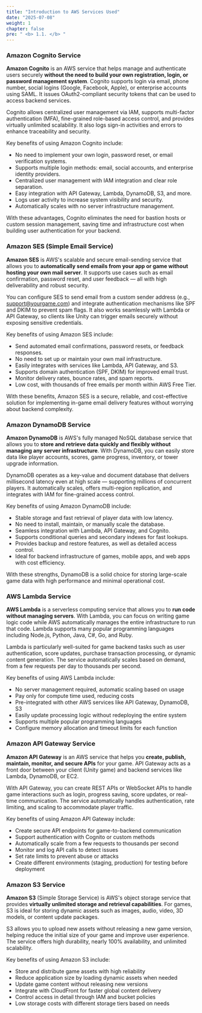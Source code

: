 ```yaml
---
title: "Introduction to AWS Services Used"
date: "2025-07-08"
weight: 1
chapter: false
pre: " <b> 1.1. </b> "
---
```


### Amazon Cognito Service

**Amazon Cognito** is an AWS service that helps manage and authenticate users securely **without the need to build your own registration, login, or password management system**. Cognito supports login via email, phone number, social logins (Google, Facebook, Apple), or enterprise accounts using SAML. It issues OAuth2-compliant security tokens that can be used to access backend services.

Cognito allows centralized user management via IAM, supports multi-factor authentication (MFA), fine-grained role-based access control, and provides virtually unlimited scalability. It also logs sign-in activities and errors to enhance traceability and security.

Key benefits of using Amazon Cognito include:

- No need to implement your own login, password reset, or email verification systems.
- Supports multiple login methods: email, social accounts, and enterprise identity providers.
- Centralized user management with IAM integration and clear role separation.
- Easy integration with API Gateway, Lambda, DynamoDB, S3, and more.
- Logs user activity to increase system visibility and security.
- Automatically scales with no server infrastructure management.

With these advantages, Cognito eliminates the need for bastion hosts or custom session management, saving time and infrastructure cost when building user authentication for your backend.

### Amazon SES (Simple Email Service)

**Amazon SES** is AWS's scalable and secure email-sending service that allows you to **automatically send emails from your app or game without hosting your own mail server**. It supports use cases such as email confirmation, password reset, and user feedback — all with high deliverability and robust security.

You can configure SES to send email from a custom sender address (e.g., <support@yourgame.com>) and integrate authentication mechanisms like SPF and DKIM to prevent spam flags. It also works seamlessly with Lambda or API Gateway, so clients like Unity can trigger emails securely without exposing sensitive credentials.

Key benefits of using Amazon SES include:

- Send automated email confirmations, password resets, or feedback responses.
- No need to set up or maintain your own mail infrastructure.
- Easily integrates with services like Lambda, API Gateway, and S3.
- Supports domain authentication (SPF, DKIM) for improved email trust.
- Monitor delivery rates, bounce rates, and spam reports.
- Low cost, with thousands of free emails per month within AWS Free Tier.

With these benefits, Amazon SES is a secure, reliable, and cost-effective solution for implementing in-game email delivery features without worrying about backend complexity.

### Amazon DynamoDB Service

**Amazon DynamoDB** is AWS's fully managed NoSQL database service that allows you to **store and retrieve data quickly and flexibly without managing any server infrastructure**. With DynamoDB, you can easily store data like player accounts, scores, game progress, inventory, or tower upgrade information.

DynamoDB operates as a key-value and document database that delivers millisecond latency even at high scale — supporting millions of concurrent players. It automatically scales, offers multi-region replication, and integrates with IAM for fine-grained access control.

Key benefits of using Amazon DynamoDB include:

- Stable storage and fast retrieval of player data with low latency.
- No need to install, maintain, or manually scale the database.
- Seamless integration with Lambda, API Gateway, and Cognito.
- Supports conditional queries and secondary indexes for fast lookups.
- Provides backup and restore features, as well as detailed access control.
- Ideal for backend infrastructure of games, mobile apps, and web apps with cost efficiency.

With these strengths, DynamoDB is a solid choice for storing large-scale game data with high performance and minimal operational cost.

### AWS Lambda Service

**AWS Lambda** is a serverless computing service that allows you to **run code without managing servers**. With Lambda, you can focus on writing game logic code while AWS automatically manages the entire infrastructure to run that code. Lambda supports many popular programming languages including Node.js, Python, Java, C#, Go, and Ruby.

Lambda is particularly well-suited for game backend tasks such as user authentication, score updates, purchase transaction processing, or dynamic content generation. The service automatically scales based on demand, from a few requests per day to thousands per second.

Key benefits of using AWS Lambda include:

- No server management required, automatic scaling based on usage
- Pay only for compute time used, reducing costs
- Pre-integrated with other AWS services like API Gateway, DynamoDB, S3
- Easily update processing logic without redeploying the entire system
- Supports multiple popular programming languages
- Configure memory allocation and timeout limits for each function

### Amazon API Gateway Service

**Amazon API Gateway** is an AWS service that helps you **create, publish, maintain, monitor, and secure APIs** for your game. API Gateway acts as a front door between your client (Unity game) and backend services like Lambda, DynamoDB, or EC2.

With API Gateway, you can create REST APIs or WebSocket APIs to handle game interactions such as login, progress saving, score updates, or real-time communication. The service automatically handles authentication, rate limiting, and scaling to accommodate player traffic.

Key benefits of using Amazon API Gateway include:

- Create secure API endpoints for game-to-backend communication
- Support authentication with Cognito or custom methods
- Automatically scale from a few requests to thousands per second
- Monitor and log API calls to detect issues
- Set rate limits to prevent abuse or attacks
- Create different environments (staging, production) for testing before deployment

### Amazon S3 Service

**Amazon S3** (Simple Storage Service) is AWS's object storage service that provides **virtually unlimited storage and retrieval capabilities**. For games, S3 is ideal for storing dynamic assets such as images, audio, video, 3D models, or content update packages.

S3 allows you to upload new assets without releasing a new game version, helping reduce the initial size of your game and improve user experience. The service offers high durability, nearly 100% availability, and unlimited scalability.

Key benefits of using Amazon S3 include:

- Store and distribute game assets with high reliability
- Reduce application size by loading dynamic assets when needed
- Update game content without releasing new versions
- Integrate with CloudFront for faster global content delivery
- Control access in detail through IAM and bucket policies
- Low storage costs with different storage tiers based on needs
